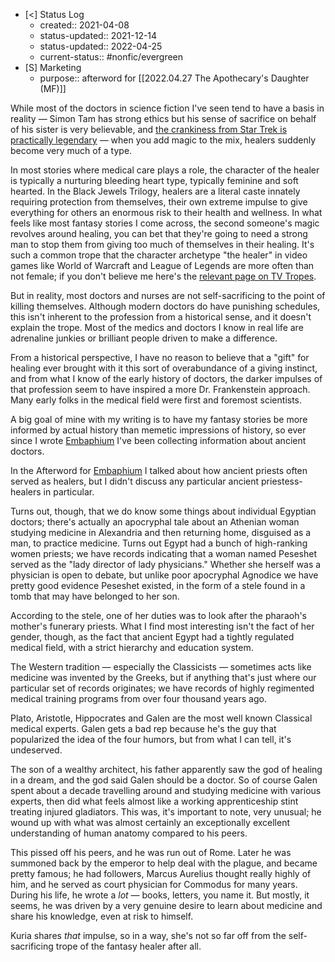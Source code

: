 - [<] Status Log
	- created::  2021-04-08
	- status-updated::  2021-12-14
	- status-updated:: 2022-04-25
	- current-status:: #nonfic/evergreen 
- [S] Marketing
	- purpose:: afterword for [[2022.04.27 The Apothecary's Daughter (MF)]]

While most of the doctors in science fiction I've seen tend to have a basis in reality — Simon Tam has strong ethics but his sense of sacrifice on behalf of his sister is very believable, and [the crankiness from Star Trek is practically legendary](https://www.denofgeek.com/tv/star-trek-doctors-ranked-by-crankiness/) — when you add magic to the mix, healers suddenly become very much of a type. 

In most stories where medical care plays a role, the character of the healer is typically a nurturing bleeding heart type, typically feminine and soft hearted. In the Black Jewels Trilogy, healers are a literal caste innately requiring protection from themselves, their own extreme impulse to give everything for others an enormous risk to their health and wellness. In what feels like most fantasy stories I come across, the second someone's magic revolves around healing, you can bet that they're going to need a strong man to stop them from giving too much of themselves in their healing.  It's such a common trope that the character archetype "the healer" in video games like World of Warcraft and League of Legends are more often than not female; if you don't believe me here's the [relevant page on TV Tropes](https://tvtropes.org/pmwiki/pmwiki.php/Main/TheMedic). 

But in reality, most doctors and nurses are not self-sacrificing to the point of killing themselves. Although modern doctors do have punishing schedules, this isn't inherent to the profession from a historical sense, and it doesn't explain the trope. Most of the medics and doctors I know in real life are adrenaline junkies or brilliant people driven to make a difference. 

From a historical perspective, I have no reason to believe that a "gift" for healing ever brought with it this sort of overabundance of a giving instinct, and from what I know of the early history of doctors, the darker impulses of that profession seem to have inspired a more Dr. Frankenstein approach. Many early folks in the medical field were first and foremost scientists. 

A big goal of mine with my writing is to have my fantasy stories be more informed by actual history than memetic impressions of history, so ever since I wrote [Embaphium](https://newsletter.eleanorkonik.com/embaphium/) I've been collecting information about ancient doctors. 

In the Afterword for [Embaphium](https://newsletter.eleanorkonik.com/embaphium/)  I talked about how ancient priests often served as healers, but I didn't discuss any particular ancient priestess-healers in particular. 

Turns out, though, that we do know some things about individual Egyptian doctors; there's actually an apocryphal tale about an Athenian woman studying medicine in Alexandria and then returning home, disguised as a man, to practice medicine. Turns out Egypt had a bunch of high-ranking women priests; we have records indicating that a woman named Peseshet served as the "lady director of lady physicians." Whether she herself was a physician is open to debate, but unlike poor apocryphal Agnodice we have pretty good evidence Peseshet existed, in the form of a stele found in a tomb that may have belonged to her son. 

According to the stele, one of her duties was to look after the pharaoh's mother's funerary priests. What I find most interesting isn't the fact of her gender, though, as the fact that ancient Egypt had a tightly regulated medical field, with a strict hierarchy and education system. 

The Western tradition — especially the Classicists — sometimes acts like medicine was invented by the Greeks, but if anything that's just where our particular set of records originates; we have records of highly regimented medical training programs from over four thousand years ago. 

Plato, Aristotle, Hippocrates and Galen are the most well known Classical medical experts. Galen gets a bad rep because he's the guy that popularized the idea of the four humors, but from what I can tell, it's undeserved. 

The son of a wealthy architect, his father apparently saw the god of healing in a dream, and the god said Galen should be a doctor. So of course Galen spent about a decade travelling around and studying medicine with various experts, then did what feels almost like a working apprenticeship stint treating injured gladiators. This was, it's important to note, very unusual; he wound up with what was almost certainly an exceptionally excellent understanding of human anatomy compared to his peers. 

This pissed off his peers, and he was run out of Rome. Later he was summoned back by the emperor to help deal with the plague, and became pretty famous; he had followers, Marcus Aurelius thought really highly of him, and he served as court physician for Commodus for many years. During his life, he wrote a _lot_ — books, letters, you name it. But mostly, it seems, he was driven by a very genuine desire to learn about medicine and share his knowledge, even at risk to himself. 

Kuria shares _that_ impulse, so in a way, she's not so far off from the self-sacrificing trope of the fantasy healer after all. 


